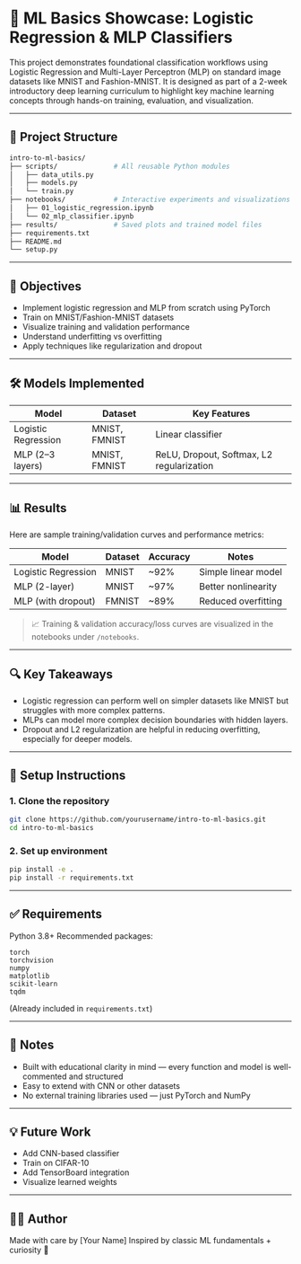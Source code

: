 # 🧠 ML Basics Showcase: Logistic Regression & MLP Classifiers

This project demonstrates foundational classification workflows using Logistic Regression and Multi-Layer Perceptron (MLP) on standard image datasets like MNIST and Fashion-MNIST. It is designed as part of a 2-week introductory deep learning curriculum to highlight key machine learning concepts through hands-on training, evaluation, and visualization.

---

## 📁 Project Structure

```bash
intro-to-ml-basics/
├── scripts/              # All reusable Python modules
│   ├── data_utils.py
│   ├── models.py
│   └── train.py
├── notebooks/            # Interactive experiments and visualizations
│   ├── 01_logistic_regression.ipynb
│   └── 02_mlp_classifier.ipynb
├── results/              # Saved plots and trained model files
├── requirements.txt
├── README.md
└── setup.py
```

---

## 📌 Objectives

* Implement logistic regression and MLP from scratch using PyTorch
* Train on MNIST/Fashion-MNIST datasets
* Visualize training and validation performance
* Understand underfitting vs overfitting
* Apply techniques like regularization and dropout

---

## 🛠️ Models Implemented

| Model               | Dataset       | Key Features                              |
| ------------------- | ------------- | ----------------------------------------- |
| Logistic Regression | MNIST, FMNIST | Linear classifier                         |
| MLP (2–3 layers)    | MNIST, FMNIST | ReLU, Dropout, Softmax, L2 regularization |

---

## 📊 Results

Here are sample training/validation curves and performance metrics:

| Model               | Dataset | Accuracy | Notes               |
| ------------------- | ------- | -------- | ------------------- |
| Logistic Regression | MNIST   | \~92%    | Simple linear model |
| MLP (2-layer)       | MNIST   | \~97%    | Better nonlinearity |
| MLP (with dropout)  | FMNIST  | \~89%    | Reduced overfitting |

> 📈 Training & validation accuracy/loss curves are visualized in the notebooks under `/notebooks`.

---

## 🔍 Key Takeaways

* Logistic regression can perform well on simpler datasets like MNIST but struggles with more complex patterns.
* MLPs can model more complex decision boundaries with hidden layers.
* Dropout and L2 regularization are helpful in reducing overfitting, especially for deeper models.

---

## 🚀 Setup Instructions

### 1. Clone the repository

```bash
git clone https://github.com/yourusername/intro-to-ml-basics.git
cd intro-to-ml-basics
```

### 2. Set up environment

```bash
pip install -e .
pip install -r requirements.txt
```

---

## ✅ Requirements

Python 3.8+
Recommended packages:

```
torch
torchvision
numpy
matplotlib
scikit-learn
tqdm
```

(Already included in `requirements.txt`)

---

## 📎 Notes

* Built with educational clarity in mind — every function and model is well-commented and structured
* Easy to extend with CNN or other datasets
* No external training libraries used — just PyTorch and NumPy

---

## 💡 Future Work

* Add CNN-based classifier
* Train on CIFAR-10
* Add TensorBoard integration
* Visualize learned weights

---

## 🙋‍♀️ Author

Made with care by \[Your Name]
Inspired by classic ML fundamentals + curiosity 🌱
